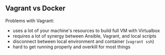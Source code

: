 ##  Vagrant vs Docker

Problems with Vagrant:
* uses a lot of your machine's resources to build full VM with Virtualbox
* requires a lot of synergy between Ansible, Vagrant, and local scripts
* disconnect between local environment and container (```vagrant ssh```)
* hard to get running properly and overkill for most things
